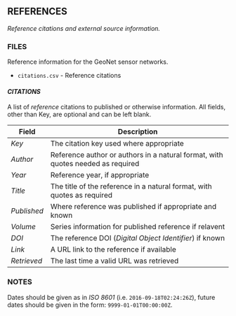 ## REFERENCES ##

_Reference citations and external source information._

### FILES ###

Reference information for the GeoNet sensor networks.
 
* `citations.csv` - Reference citations

#### _CITATIONS_ ####

A list of _reference_ citations to published or otherwise information.
All fields, other than Key, are optional and can be left blank.

| Field | Description |
| --- | --- |
| _Key_ | The citation key used where appropriate
| _Author_ | Reference author or authors in a natural format, with quotes needed as required
| _Year_ | Reference year, if appropriate
| _Title_ | The title of the reference in a natural format, with quotes as required
| _Published_ | Where reference was published if appropriate and known
| _Volume_ | Series information for published reference if relavent
| _DOI_ | The reference DOI (_Digital Object Identifier_) if known
| _Link_ | A URL link to the reference if available
| _Retrieved_ | The last time a valid URL was retrieved

### NOTES ###

Dates should be given as in _ISO 8601_ (i.e. `2016-09-18T02:24:26Z`), future dates should be given in the form: `9999-01-01T00:00:00Z`.

